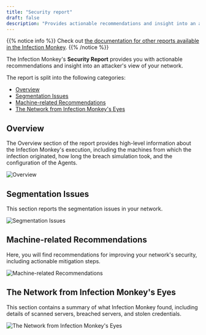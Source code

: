 ```yaml
---
title: "Security report"
draft: false
description: "Provides actionable recommendations and insight into an attacker's view of your network"
---
```


{{% notice info %}}
Check out [the documentation for other reports available in the Infection Monkey](/reports).
{{% /notice %}}

The Infection Monkey's **Security Report** provides you with actionable recommendations and insight into an attacker's view of your network.

The report is split into the following categories:

- [Overview](#overview)
- [Segmentation Issues](#segmentation-issues)
- [Machine-related Recommendations](#machine-related-recommendations)
- [The Network from Infection Monkey's Eyes](#the-network-from-infection-monkeys-eyes)

## Overview

The Overview section of the report provides high-level information about the Infection Monkey's
execution, including the machines from which the infection originated, how long the breach
simulation took, and the configuration of the Agents.

![Overview](/images/island/reports_page/security_report_overview.png "Overview")

## Segmentation Issues

This section reports the segmentation issues in your network.

![Segmentation Issues](/images/island/reports_page/security_report_segmentation_issues.png "Segmentation Issues")

## Machine-related Recommendations

Here, you will find recommendations for improving your network's
security, including actionable mitigation steps.

![Machine-related Recommendations](/images/island/reports_page/security_report_machine_related_recommendations.png "Machine-related Recommendations")


## The Network from Infection Monkey's Eyes

This section contains a summary of what Infection Monkey found, including
details of scanned servers, breached servers, and stolen credentials.

![The Network from Infection Monkey's Eyes](/images/island/reports_page/security_report_network_from_monkeys_eyes.png "The Network from Infection Monkey's Eyes")
